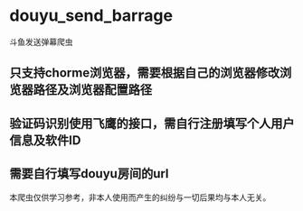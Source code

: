 # douyu_send_barrage
斗鱼发送弹幕爬虫
## 只支持chorme浏览器，需要根据自己的浏览器修改浏览器路径及浏览器配置路径
## 验证码识别使用飞鹰的接口，需自行注册填写个人用户信息及软件ID
## 需要自行填写douyu房间的url

本爬虫仅供学习参考，非本人使用而产生的纠纷与一切后果均与本人无关。
